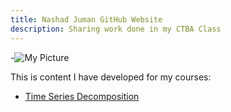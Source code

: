 ```yaml
---
title: Nashad Juman GitHub Website
description: Sharing work done in my CTBA Class
---
```


-![My Picture](/NJ_Office.jpg)


This is content I have developed for my courses:

- [Time Series Decomposition](/TimeSeries/index.md)

